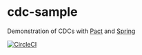 # cdc-sample
Demonstration of CDCs with [Pact](https://docs.pact.io/) and [Spring](https://www.springframework.org)

[![CircleCI](https://circleci.com/gh/kretar/cdc-sample.svg?style=svg)](https://circleci.com/gh/kretar/cdc-sample)
